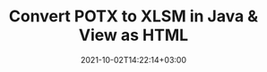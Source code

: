 ---
############################# Static ############################
layout: "autogen"
date: 2021-10-02T14:22:14+03:00
draft: false
path: "total/java/conversion/potx-to-xlsm/"

############################# Head ############################
head_title: "Convert POTX to XLSM in Java - Sample Java Code"
head_description: "Java document conversion library to convert POTX to XLSM and 100+ other file formats in Java & J2SE applications. View the Converted XLSM document as HTML viewer."

############################# Header ############################
title: "Convert POTX to XLSM in Java & View as HTML"
description: "Programmatically convert POTX to XLSM in Java & J2SE platforms using flexible document manipulation options to customize the resultant document. Convert the complete document or some specific pages based on page numbers or selective page ranges using Java document conversion library."

############################# SubMenu ############################
submenu:
    enable: false

############################# Content ############################
content:
    enable: true
    block:
    - title_left: "POTX to XLSM Conversion in Java"
      content_left: |
          Perform POTX to XLSM file conversion in three simple steps using Java. View the converted document as HTML without any external software dependency.

          -   Create a new instance of **Converter** class and load the POTX file
          -   Set **ConvertOptions** for the XLSM document type
          -   Call **Convert** method of **Converter** class instance for conversion to XLSM
          -   Set options for HTML viewer
          -   Create **Viewer** object to view converted XLSM as HTML
          
      title_right: "Convert Remotely Located Documents"
      content_right: |
          You require `GroupDocs.Conversion` & `GroupDocs.Viewer` namespaces to convert between a wide range of popular document types such as PDF, Microsoft Word, Excel, PowerPoint, Project, Outlook, HTML, diagrams and image file formats. Explore other [Java APIs for Office documents](https://products.conholdate.com/total/java/) as offered by Conholdate.Total.
          
          Get the respective assembly files from the [downloads](https://downloads.conholdate.com/total/java) or fetch the whole package from [Maven](https://repository.conholdate.com/webapp/#/artifacts/browse/tree/General/repo) to add 'Conholdate.Total` directly in your workspace.
          
      code: |
          ```cs {linenos=false}
          // Convert POTX to XLSM using GroupDocs.Conversion API
          // Load the source POTX file to be converted
          Converter converter = new Converter("input.potx");

          // Get the convert options ready for the target XLSM format
          ConvertOptions convertOptions = new FileType().fromExtension("xlsm").getConvertOptions();

          // Convert to XLSM format
          converter.convert("output.xlsm", convertOptions);

          // Create Viewer object to view the converted XLSM as HTML
          try (Viewer viewer = new Viewer("output.xlsm"))
          {
              // Set options for HTML viewer
              HtmlViewOptions viewOptions = HtmlViewOptions.forEmbeddedResources("output{0}.html");

              // View converted XLSM as HTML
              viewer.view(viewOptions);
          }
          ```
    - title_left: "Convert Password Protected POTX to XLSM"
      content_left: |
          Accurately load and convert documents that are protected with a password within your Java based applications. The file format conversion API also supports rendering remote documents from different sources including S3, Blob, FTP, Stream, URL or a local disk.

          -   Create new instance of **Converter** class and pass source document path
          -   Instantiate the proper **ConvertOptions** class e.g. (**PdfConvertOptions**, **WordProcessingConvertOptions**, **SpreadsheetConvertOptions** etc.)
          -   Call **convert** method of **Converter** class instance and pass filename for the converted document
        
      title_right: "Source Document Information Extraction"
      content_right: |
          The documents information extraction feature not only allows getting the basic information about the source document file but it also supports extracting some valuable file-format specific information such as project start and end dates of a Microsoft Project file, any printing restrictions on a PDF document, list of folders enclosed in an Outlook data file etc. 

          Convert popular document file formats on different operating systems such as Windows, Linux or macOS while using development environments such as NetBeans, IntelliJ IDEA and Eclipse.
          
      code: |
          ```cs {linenos=false}
          // Load and convert password protected documents
          WordProcessingLoadOptions loadOptions = new WordProcessingLoadOptions();
          loadOptions.setPassword("12345");

          // Create an instance of Converter class and pass source document path and the load options delegate as a constructor parameters
          Converter converter = new Converter("input.potx", loadOptions);

          // Instantiate PdfConvertOptions class
          PdfConvertOptions options = new PdfConvertOptions();

          // Call convert method of Converter class instance and pass filename for the converted document and the instance of ConvertOptions from the previous step
          converter.convert("output.xlsm, options);
          ```
############################# About Formats ############################
about_formats:
    enable: false
############################# More Formats ############################
more_formats:
    enable: true
    auto: false
    other_out_formats: PDF DOCX DOT DOTX DOTM TXT RTF HTML MHTML XLS XLSX XLSM XLT XLTX XLTM DIF PPT PPTX PPS PPSX POT POTX POTM ODT OTT EMZ WMZ SVGZ TEX DCM WMF BMP PNG GIF JPEG TIFF
############################# Back to top ###############################
back_to_top:
  enable: true
---